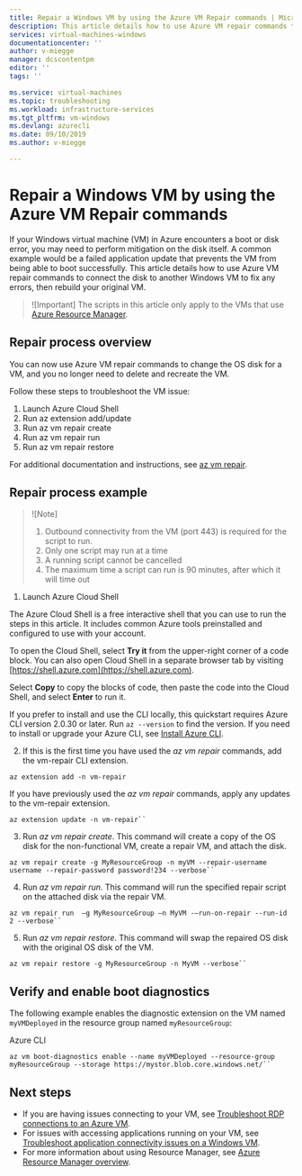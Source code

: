 ```yaml
---
title: Repair a Windows VM by using the Azure VM Repair commands | Microsoft Docs
description: This article details how to use Azure VM repair commands to connect the disk to another Windows VM to fix any errors, then rebuild your original VM.
services: virtual-machines-windows
documentationcenter: ''
author: v-miegge
manager: dcscontentpm
editor: ''
tags: ''

ms.service: virtual-machines
ms.topic: troubleshooting
ms.workload: infrastructure-services
ms.tgt_pltfrm: vm-windows
ms.devlang: azurecli
ms.date: 09/10/2019
ms.author: v-miegge

---
```


# Repair a Windows VM by using the Azure VM Repair commands

If your Windows virtual machine (VM) in Azure encounters a boot or disk error, you may need to perform mitigation on the disk itself. A common example would be a failed application update that prevents the VM from being able to boot successfully. This article details how to use Azure VM repair commands to connect the disk to another Windows VM to fix any errors, then rebuild your original VM.

> ![Important]
> The scripts in this article only apply to the VMs that use [Azure Resource Manager](https://docs.microsoft.com/azure/azure-resource-manager/resource-group-overview).

## Repair process overview

You can now use Azure VM repair commands to change the OS disk for a VM, and you no longer need to delete and recreate the VM.

Follow these steps to troubleshoot the VM issue:

1. Launch Azure Cloud Shell
2. Run az extension add/update
3. Run az vm repair create
4. Run az vm repair run
5. Run az vm repair restore

For additional documentation and instructions, see [az vm repair](https://docs.microsoft.com/cli/azure/ext/vm-repair/vm/repair).

## Repair process example

> ![Note]
> 1. Outbound connectivity from the VM (port 443) is required for the script to run.
> 2. Only one script may run at a time
> 3. A running script cannot be cancelled
> 4. The maximum time a script can run is 90 minutes, after which it will time out

1. Launch Azure Cloud Shell

The Azure Cloud Shell is a free interactive shell that you can use to run the steps in this article. It includes common Azure tools preinstalled and configured to use with your account.

To open the Cloud Shell, select **Try it** from the upper-right corner of a code block. You can also open Cloud Shell in a separate browser tab by visiting [https://shell.azure.com](https://shell.azure.com).

Select **Copy** to copy the blocks of code, then paste the code into the Cloud Shell, and select **Enter** to run it.

If you prefer to install and use the CLI locally, this quickstart requires Azure CLI version 2.0.30 or later. Run ``az --version`` to find the version. If you need to install or upgrade your Azure CLI, see [Install Azure CLI](https://docs.microsoft.com/cli/azure/install-azure-cli).

2. If this is the first time you have used the *az vm repair* commands, add the vm-repair CLI extension.

```azurepowershell-interactive
az extension add -n vm-repair
```

If you have previously used the *az vm repair* commands, apply any updates to the vm-repair extension.

```azurepowershell-interactive
az extension update -n vm-repair``
```

3. Run *az vm repair create*. This command will create a copy of the OS disk for the non-functional VM, create a repair VM, and attach the disk.

```azurepowershell-interactive
az vm repair create -g MyResourceGroup -n myVM --repair-username username --repair-password password!234 --verbose``
```

4. Run *az vm repair run*. This command will run the specified repair script on the attached disk via the repair VM.

```azurepowershell-interactive
az vm repair run  –g MyResourceGroup –n MyVM -–run-on-repair --run-id 2 --verbose``
```

5. Run *az vm repair restore*. This command will swap the repaired OS disk with the original OS disk of the VM.

```azurepowershell-interactive
az vm repair restore -g MyResourceGroup -n MyVM --verbose``
```

## Verify and enable boot diagnostics

The following example enables the diagnostic extension on the VM named ``myVMDeployed`` in the resource group named ``myResourceGroup``:

Azure CLI

```azurepowershell-interactive
az vm boot-diagnostics enable --name myVMDeployed --resource-group myResourceGroup --storage https://mystor.blob.core.windows.net/``
```

## Next steps

* If you are having issues connecting to your VM, see [Troubleshoot RDP connections to an Azure VM](https://docs.microsoft.com/azure/virtual-machines/troubleshooting/troubleshoot-rdp-connection).
* For issues with accessing applications running on your VM, see [Troubleshoot application connectivity issues on a Windows VM](https://docs.microsoft.com/azure/virtual-machines/troubleshooting/troubleshoot-app-connection).
* For more information about using Resource Manager, see [Azure Resource Manager overview](https://docs.microsoft.com/azure/azure-resource-manager/resource-group-overview).
